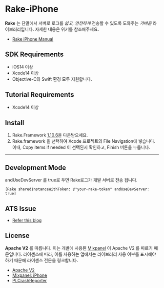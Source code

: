 # Rake-iPhone

**Rake** 는 단말에서 서버로 로그를 *쉽고*, *안전하게* 전송할 수 있도록 도와주는 *가벼운* 라이브러리입니다. 자세한 내용은 위키를 참조해주세요.

- [Rake iPhone Manual](https://github.com/skpdi/rake-document/wiki/2.-Rake-iPhone-(%ED%95%9C%EA%B5%AD%EC%96%B4))

## SDK Requirements
- iOS14 이상
- Xcode14 이상
- Objective-C와 Swift 환경 모두 지원합니다.

## Tutorial Requirements
- Xcode14 이상

## Install
 1. Rake.Framework [1.10.6](https://github.com/skpdi/rake-ios-tutorial/raw/master/release/Rake1.10.6.zip)을 다운받으세요.
 2. Rake.framework 을 선택하여 Xcode 프로젝트의 File Navigation에 넣습니다. 이때, Copy items if needed 이 선택된지 확인하고, Finish 버튼을 누릅니다.

----------


## Development Mode

andUseDevServer 를 true로 두면 Rake로그가 개발 서버로 전송 됩니다.
```
[Rake sharedInstanceWithToken: @"your-rake-token" andUseDevServer: true]
```


## ATS Issue
- [Refer this blog](http://www.neglectedpotential.com/2015/06/working-with-apples-application-transport-security/)


## License

**Apache V2** 를 따릅니다. 이는 개발에 사용된 [Mixpanel](https://github.com/mixpanel) 이 Apache V2 를 따르기 때문입니다. 라이센스에 따라, 이를 사용하는 앱에서는 라이브러리 사용 여부를 표시해야 하기 때문에 라이센스 전문을 링크합니다.

- [Apache V2](http://www.apache.org/licenses/LICENSE-2.0.html)
- [Mixpanel: iPhone](https://github.com/mixpanel/mixpanel-iphone)
- [PLCrashReporter](https://www.plcrashreporter.org/)
